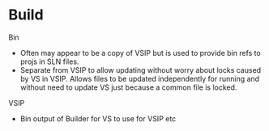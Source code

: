 # Build
Bin

- Often may appear to be a copy of VSIP but is used to provide bin refs to projs in SLN files. 
- Separate from VSIP to allow updating without worry about locks caused by VS in VSIP. Allows
files to be updated independently for running and without need to update VS just because a 
common file is locked.

VSIP

- Bin output of Builder for VS to use for VSIP etc
